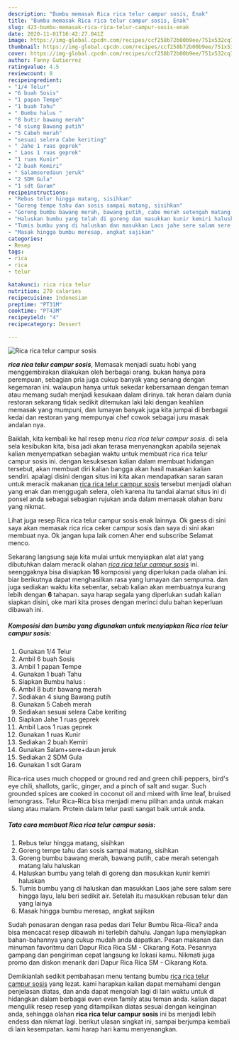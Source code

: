 ```yaml
---
description: "Bumbu memasak Rica rica telur campur sosis, Enak"
title: "Bumbu memasak Rica rica telur campur sosis, Enak"
slug: 423-bumbu-memasak-rica-rica-telur-campur-sosis-enak
date: 2020-11-01T16:42:27.041Z
image: https://img-global.cpcdn.com/recipes/ccf258b72b00b9ee/751x532cq70/rica-rica-telur-campur-sosis-foto-resep-utama.jpg
thumbnail: https://img-global.cpcdn.com/recipes/ccf258b72b00b9ee/751x532cq70/rica-rica-telur-campur-sosis-foto-resep-utama.jpg
cover: https://img-global.cpcdn.com/recipes/ccf258b72b00b9ee/751x532cq70/rica-rica-telur-campur-sosis-foto-resep-utama.jpg
author: Fanny Gutierrez
ratingvalue: 4.5
reviewcount: 8
recipeingredient:
- "1/4 Telur"
- "6 buah Sosis"
- "1 papan Tempe"
- "1 buah Tahu"
- " Bumbu halus "
- "8 butir bawang merah"
- "4 siung Bawang putih"
- "5 Cabeh merah"
- "sesuai selera Cabe keriting"
- " Jahe 1 ruas geprek"
- " Laos 1 ruas geprek"
- "1 ruas Kunir"
- "2 buah Kemiri"
- " Salamseredaun jeruk"
- "2 SDM Gula"
- "1 sdt Garam"
recipeinstructions:
- "Rebus telur hingga matang, sisihkan"
- "Goreng tempe tahu dan sosis sampai matang, sisihkan"
- "Goreng bumbu bawang merah, bawang putih, cabe merah setengah matang lalu haluskan"
- "Haluskan bumbu yang telah di goreng dan masukkan kunir kemiri haluskan"
- "Tumis bumbu yang di haluskan dan masukkan Laos jahe sere salam sere hingga layu, lalu beri sedikit air. Setelah itu masukkan rebusan telur dan yang lainya"
- "Masak hingga bumbu meresap, angkat sajikan"
categories:
- Resep
tags:
- rica
- rica
- telur

katakunci: rica rica telur 
nutrition: 270 calories
recipecuisine: Indonesian
preptime: "PT31M"
cooktime: "PT43M"
recipeyield: "4"
recipecategory: Dessert

---
```



![Rica rica telur campur sosis](https://img-global.cpcdn.com/recipes/ccf258b72b00b9ee/751x532cq70/rica-rica-telur-campur-sosis-foto-resep-utama.jpg)

<b><i>rica rica telur campur sosis</i></b>, Memasak menjadi suatu hobi yang menggembirakan dilakukan oleh berbagai orang. bukan hanya para perempuan, sebagian pria juga cukup banyak yang senang dengan kegemaran ini. walaupun hanya untuk sekedar kebersamaan dengan teman atau memang sudah menjadi kesukaan dalam dirinya. tak heran dalam dunia restoran sekarang tidak sedikit ditemukan laki laki dengan keahlian memasak yang mumpuni, dan lumayan banyak juga kita jumpai di berbagai kedai dan restoran yang mempunyai chef cowok sebagai juru masak andalan nya.

Baiklah, kita kembali ke hal resep menu <i>rica rica telur campur sosis</i>. di sela sela kesibukan kita, bisa jadi akan terasa menyenangkan apabila sejenak kalian menyempatkan sebagian waktu untuk membuat rica rica telur campur sosis ini. dengan kesuksesan kalian dalam membuat hidangan tersebut, akan membuat diri kalian bangga akan hasil masakan kalian sendiri. apalagi disini dengan situs ini kita akan mendapatkan saran saran untuk meracik makanan <u>rica rica telur campur sosis</u> tersebut menjadi olahan yang enak dan menggugah selera, oleh karena itu tandai alamat situs ini di ponsel anda sebagai sebagian rujukan anda dalam memasak olahan baru yang nikmat.

Lihat juga resep Rica rica telur campur sosis enak lainnya. Ok gaess di sini saya akan memasak rica rica ceker campur sosis dan saya di sini akan membuat nya. Ok jangan lupa laik comen Aher end subscribe Selamat menco.


Sekarang langsung saja kita mulai untuk menyiapkan alat alat yang dibutuhkan dalam meracik olahan <u><i>rica rica telur campur sosis</i></u> ini. seenggaknya bisa disiapkan <b>16</b> komposisi yang diperlukan pada olahan ini. biar berikutnya dapat menghasilkan rasa yang lumayan dan sempurna. dan juga sediakan waktu kita sebentar, sebab kalian akan membuatnya kurang lebih dengan <b>6</b> tahapan. saya harap segala yang diperlukan sudah kalian siapkan disini, oke mari kita proses dengan merinci dulu bahan keperluan dibawah ini.

<!--inarticleads1-->

##### Komposisi dan bumbu yang digunakan untuk menyiapkan Rica rica telur campur sosis:

1. Gunakan 1/4 Telur
1. Ambil 6 buah Sosis
1. Ambil 1 papan Tempe
1. Gunakan 1 buah Tahu
1. Siapkan  Bumbu halus :
1. Ambil 8 butir bawang merah
1. Sediakan 4 siung Bawang putih
1. Gunakan 5 Cabeh merah
1. Sediakan sesuai selera Cabe keriting
1. Siapkan  Jahe 1 ruas geprek
1. Ambil  Laos 1 ruas geprek
1. Gunakan 1 ruas Kunir
1. Sediakan 2 buah Kemiri
1. Gunakan  Salam+sere+daun jeruk
1. Sediakan 2 SDM Gula
1. Gunakan 1 sdt Garam


Rica-rica uses much chopped or ground red and green chili peppers, bird&#39;s eye chili, shallots, garlic, ginger, and a pinch of salt and sugar. Such grounded spices are cooked in coconut oil and mixed with lime leaf, bruised lemongrass. Telur Rica-Rica bisa menjadi menu pilihan anda untuk makan siang atau malam. Protein dalam telur pasti sangat baik untuk anda. 

<!--inarticleads2-->

##### Tata cara membuat Rica rica telur campur sosis:

1. Rebus telur hingga matang, sisihkan
1. Goreng tempe tahu dan sosis sampai matang, sisihkan
1. Goreng bumbu bawang merah, bawang putih, cabe merah setengah matang lalu haluskan
1. Haluskan bumbu yang telah di goreng dan masukkan kunir kemiri haluskan
1. Tumis bumbu yang di haluskan dan masukkan Laos jahe sere salam sere hingga layu, lalu beri sedikit air. Setelah itu masukkan rebusan telur dan yang lainya
1. Masak hingga bumbu meresap, angkat sajikan


Sudah penasaran dengan rasa pedas dari Telur Bumbu Rica-Rica? anda bisa mencacat resep dibawah ini terlebih dahulu. Jangan lupa menyiapkan bahan-bahannya yang cukup mudah anda dapatkan. Pesan makanan dan minuman favoritmu dari Dapur Rica Rica SM - Cikarang Kota. Pesannya gampang dan pengiriman cepat langsung ke lokasi kamu. Nikmati juga promo dan diskon menarik dari Dapur Rica Rica SM - Cikarang Kota. 

Demikianlah sedikit pembahasan menu tentang bumbu <u>rica rica telur campur sosis</u> yang lezat. kami harapkan kalian dapat memahami dengan penjelasan diatas, dan anda dapat mengolah lagi di lain waktu untuk di hidangkan dalam berbagai even even family atau teman anda. kalian dapat mengulik resep resep yang ditampilkan diatas sesuai dengan keinginan anda, sehingga olahan <b>rica rica telur campur sosis</b> ini bs menjadi lebih endess dan nikmat lagi. berikut ulasan singkat ini, sampai berjumpa kembali di lain kesempatan. kami harap hari kamu menyenangkan.
